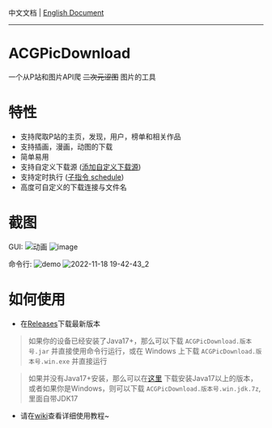 中文文档 | [English Document](https://github.com/zxzxy/ACGPicDownload/blob/master/README.en.md)

--------------------

# ACGPicDownload

一个从P站和图片API爬 ~~二次元涩图~~ 图片的工具

# 特性

- 支持爬取P站的主页，发现，用户，榜单和相关作品
- 支持插画，漫画，动图的下载
- 简单易用
- 支持自定义下载源 ([添加自定义下载源](https://github.com/zxzxy/ACGPicDownload/wiki/%E6%B7%BB%E5%8A%A0%E8%87%AA%E5%AE%9A%E4%B9%89%E4%B8%8B%E8%BD%BD%E6%BA%90))
- 支持定时执行 ([子指令 schedule](https://github.com/zxzxy/ACGPicDownload/wiki/%E4%BD%BF%E7%94%A8%E6%95%99%E7%A8%8B#%E5%AD%90%E6%8C%87%E4%BB%A4-schedule))
- 高度可自定义的下载连接与文件名

# 截图
GUI:
![动画](https://user-images.githubusercontent.com/73475219/207077096-f7910d21-19cc-4ffe-95c7-81081a72b921.gif)
![image](https://user-images.githubusercontent.com/73475219/206438395-89e1eec5-f734-484f-94d9-2b82a6c63f69.png)

命令行:
![demo](https://github.com/user-attachments/assets/26091bfd-c9ec-47a0-9e62-21d39f9fc667)
![2022-11-18 19-42-43_2](https://user-images.githubusercontent.com/73475219/202701179-2b8439ac-0f0a-4f12-9fbc-9574a1620411.gif)

# 如何使用

- 在[Releases](https://github.com/zxzxy/ACGPicDownload/releases)下载最新版本

> 如果你的设备已经安装了Java17+，那么可以下载 `ACGPicDownload.版本号.jar` 并直接使用命令行运行，或在 Windows
> 上下载 `ACGPicDownload.版本号.win.exe` 并直接运行

> 如果并没有Java17+安装，那么可以在[这里](https://adoptium.net/zh-CN/temurin/archive)
> 下载安装Java17以上的版本，或者如果你是Windows，则可以下载 `ACGPicDownload.版本号.win.jdk.7z`, 里面自带JDK17

- 请在[wiki](https://github.com/zxzxy/ACGPicDownload/wiki)查看详细使用教程~
